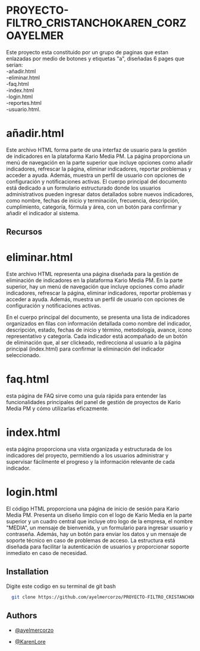 
# PROYECTO-FILTRO_CRISTANCHOKAREN_CORZOAYELMER

Este proyecto esta constituido por un grupo de paginas que estan enlazadas por medio de botones y etiquetas "a", diseñadas 6 pages que serian: <br>
-añadir.html <br>
-eliminar.html <br>
-faq.html <br>
-index.html <br>
-login.html <br>
-reportes.html <br>
-usuario.html.

# añadir.html
Este archivo HTML forma parte de una interfaz de usuario para la gestión de indicadores en la plataforma Kario Media PM. La página proporciona un menú de navegación en la parte superior que incluye opciones como añadir indicadores, refrescar la página, eliminar indicadores, reportar problemas y acceder a ayuda. Además, muestra un perfil de usuario con opciones de configuración y notificaciones activas. El cuerpo principal del documento está dedicado a un formulario estructurado donde los usuarios administrativos pueden ingresar datos detallados sobre nuevos indicadores, como nombre, fechas de inicio y terminación, frecuencia, descripción, cumplimiento, categoría, fórmula y área, con un botón para confirmar y añadir el indicador al sistema.
## Recursos

# eliminar.html

Este archivo HTML representa una página diseñada para la gestión de eliminación de indicadores en la plataforma Kario Media PM. En la parte superior, hay un menú de navegación que incluye opciones como añadir indicadores, refrescar la página, eliminar indicadores, reportar problemas y acceder a ayuda. Además, muestra un perfil de usuario con opciones de configuración y notificaciones activas.

En el cuerpo principal del documento, se presenta una lista de indicadores organizados en filas con información detallada como nombre del indicador, descripción, estado, fechas de inicio y término, metodología, avance, ícono representativo y categoría. Cada indicador está acompañado de un botón de eliminación que, al ser clickeado, redirecciona al usuario a la página principal (index.html) para confirmar la eliminación del indicador seleccionado.

# faq.html
esta página de FAQ sirve como una guía rápida para entender las funcionalidades principales del panel de gestión de proyectos de Kario Media PM y cómo utilizarlas eficazmente.

# index.html
esta página proporciona una vista organizada y estructurada de los indicadores del proyecto, permitiendo a los usuarios administrar y supervisar fácilmente el progreso y la información relevante de cada indicador.

# login.html

El código HTML proporciona una página de inicio de sesión para Kario Media PM. Presenta un diseño limpio con el logo de Kario Media en la parte superior y un cuadro central que incluye otro logo de la empresa, el nombre "MEDIA", un mensaje de bienvenida, y un formulario para ingresar usuario y contraseña. Además, hay un botón para enviar los datos y un mensaje de soporte técnico en caso de problemas de acceso. La estructura está diseñada para facilitar la autenticación de usuarios y proporcionar soporte inmediato en caso de necesidad.
## Installation

Digite este codigo en su terminal de git bash

```bash
  git clone https://github.com/ayelmercorzo/PROYECTO-FILTRO_CRISTANCHOKAREN_CORZOAYELMER
```
    



## Authors

- [@ayelmercorzo](https://github.com/ayelmercorzo)

- [@KarenLore](https://github.com/KarenLore)

